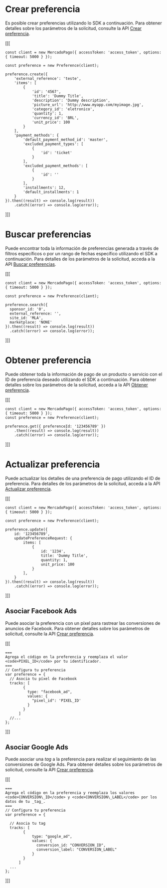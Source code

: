 # Crear preferencia

Es posible crear preferencias utilizando lo SDK a continuación. Para obtener detalles sobre los parámetros de la solicitud, consulte la API [Crear preferencia](/developers/es/reference/preferences/_checkout_preferences/post).

[[[
```node
const client = new MercadoPago({ accessToken: 'access_token', options: { timeout: 5000 } });

const preference = new Preference(client);

preference.create({
	'external_reference': 'teste',
	'items': [
		{
			'id': '4567',
			'title': 'Dummy Title',
			'description': 'Dummy description',
			'picture_url': 'http://www.myapp.com/myimage.jpg',
			'category_id': 'eletronico',
			'quantity': 1,
			'currency_id': 'BRL',
			'unit_price': 100
		}
	],
	'payment_methods': {
		'default_payment_method_id': 'master',
		'excluded_payment_types': [
			{
				'id': 'ticket'
			}
		],
		'excluded_payment_methods': [
			{
				'id': ''
			}
		],
		'installments': 12,
		'default_installments': 1
	}
}).then((result) => console.log(result))
	.catch((error) => console.log(error));
```
]]]

# Buscar preferencias

Puede encontrar toda la información de preferencias generada a través de filtros específicos o por un rango de fechas específico utilizando el SDK a continuación. Para detalles de los parámetros de la solicitud, acceda a la API [Buscar preferencias](/developers/es/reference/preferences/_checkout_preferences_search/get).

[[[
```node
const client = new MercadoPago({ accessToken: 'access_token', options: { timeout: 5000 } });

const preference = new Preference(client);

preference.search({
  sponsor_id: '0',
  external_reference: '',
  site_id: 'MLA',
  marketplace: 'NONE'
}).then((result) => console.log(result))
  .catch((error) => console.log(error));
```
]]]

# Obtener preferencia

Puede obtener toda la información de pago de un producto o servicio con el ID de preferencia deseado utilizando el SDK a continuación. Para obtener detalles sobre los parámetros de la solicitud, acceda a la API [Obtener preferencia](/developers/es/reference/preferences/_checkout_preferences_id/get).

[[[
```node
const client = new MercadoPago({ accessToken: 'access_token', options: { timeout: 5000 } });
const preference = new Preference(client);

preference.get({ preferenceId: '123456789' })
	.then((result) => console.log(result))
	.catch((error) => console.log(error));
```
]]]

# Actualizar preferencia

Puede actualizar los detalles de una preferencia de pago utilizando el ID de preferencia. Para detalles de los parámetros de la solicitud, acceda a la API [Actualizar preferencia](/developers/es/reference/preferences/_checkout_preferences_id/put).

[[[
```node
const client = new MercadoPago({ accessToken: 'access_token', options: { timeout: 5000 } });

const preference = new Preference(client);

preference.update({
	id: '123456789',
	updatePreferenceRequest: {
		items: [
			{
				id: '1234',
				title: 'Dummy Title',
				quantity: 1,
				unit_price: 100
			}
		],
	}
}).then((result) => console.log(result))
	.catch((error) => console.log(error));
```
]]]


## Asociar Facebook Ads

Puede asociar la preferencia con un píxel para rastrear las conversiones de anuncios de Facebook. Para obtener detalles sobre los parámetros de solicitud, consulte la API [Crear preferencia](/developers/es/reference/preferences/_checkout_preferences/post).

[[[
```node
===
Agrega el código en la preferencia y reemplaza el valor <code>PIXEL_ID</code> por tu identificador.
===
// Configura tu preferencia
var preference = {
  // Asocia tu píxel de Facebook
  tracks: [
        {
          type: "facebook_ad",
          values: {
            "pixel_id": 'PIXEL_ID'
          }
        }
      ]
  //...
};
```
]]]

## Asociar Google Ads

Puede asociar una *tag* a la preferencia para realizar el seguimiento de las conversiones de Google Ads. Para obtener detalles sobre los parámetros de solicitud, consulte la API [Crear preferencia](/developers/es/reference/preferences/_checkout_preferences/post).

[[[
```node
===
Agrega el código en la preferencia y reemplaza los valores <code>CONVERSION\_ID</code> y <code>CONVERSION\_LABEL</code> por los datos de tu _tag_.
===
// Configura tu preferencia
var preference = {
 
  // Asocia tu tag
  tracks: [
        {
            type: "google_ad",
            values: {
              conversion_id: "CONVERSION_ID",
              conversion_label: "CONVERSION_LABEL"
            } 
        }
      ]
  ...
};
```
]]]